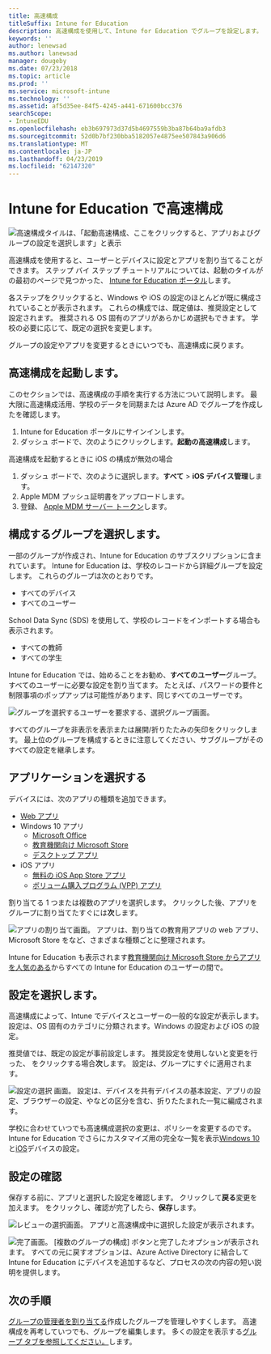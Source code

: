 ```yaml
---
title: 高速構成
titleSuffix: Intune for Education
description: 高速構成を使用して、Intune for Education でグループを設定します。
keywords: ''
author: lenewsad
ms.author: lanewsad
manager: dougeby
ms.date: 07/23/2018
ms.topic: article
ms.prod: ''
ms.service: microsoft-intune
ms.technology: ''
ms.assetid: af5d35ee-84f5-4245-a441-671600bcc376
searchScope:
- IntuneEDU
ms.openlocfilehash: eb3b697973d37d5b4697559b3ba87b64ba9afdb3
ms.sourcegitcommit: 52d0b7bf230bba5182057e4875ee507843a906d6
ms.translationtype: MT
ms.contentlocale: ja-JP
ms.lasthandoff: 04/23/2019
ms.locfileid: "62147320"
---
```

# <a name="express-configuration-in-intune-for-education"></a>Intune for Education で高速構成

  ![高速構成タイルは、「起動高速構成、ここをクリックすると、アプリおよびグループの設定を選択します」と表示](./media/express-config-001-launch-tile.png)

高速構成を使用すると、ユーザーとデバイスに設定とアプリを割り当てることができます。 ステップ バイ ステップ チュートリアルについては、起動のタイルがの最初のページで見つかった、 [Intune for Education ポータル](https://intuneeducation.portal.azure.com)します。 

各ステップをクリックすると、Windows や iOS の設定のほとんどが既に構成されていることが表示されます。 これらの構成では、既定値は、推奨設定として設定されます。 推奨される OS 固有のアプリがあらかじめ選択もできます。 学校の必要に応じて、既定の選択を変更します。 

グループの設定やアプリを変更するときにいつでも、高速構成に戻ります。 

## <a name="launch-express-configuration"></a>高速構成を起動します。
このセクションでは、高速構成の手順を実行する方法について説明します。 最大限に高速構成活用、学校のデータを同期または Azure AD でグループを作成したを確認します。 

1. Intune for Education ポータルにサインインします。
2. ダッシュ ボードで、次のようにクリックします。**起動の高速構成**します。  

高速構成を起動するときに iOS の構成が無効の場合  
1. ダッシュ ボードで、次のように選択します。**すべて** > **iOS デバイス管理**します。
2. Apple MDM プッシュ証明書をアップロードします。
3. 登録、 [Apple MDM サーバー トークン](setup-ios-device-management.md)します。

## <a name="choose-a-group-to-configure"></a>構成するグループを選択します。

一部のグループが作成され、Intune for Education のサブスクリプションに含まれています。 Intune for Education は、学校のレコードから詳細グループを設定します。 これらのグループは次のとおりです。  

 * すべてのデバイス  
 * すべてのユーザー  
 
School Data Sync (SDS) を使用して、学校のレコードをインポートする場合も表示されます。  

 * すべての教師  
 * すべての学生  

Intune for Education では、始めることをお勧め、**すべてのユーザー**グループ。 すべてのユーザーに必要な設定を割り当てます。 たとえば、パスワードの要件と制限事項のポップアップは可能性があります、同じすべてのユーザーです。

  ![グループを選択するユーザーを要求する、選択グループ画面。](./media/express-config-004-choose-group.png)

すべてのグループを非表示を表示または展開/折りたたみの矢印をクリックします。 最上位のグループを構成するときに注意してください、サブグループがそのすべての設定を継承します。

## <a name="choose-apps"></a>アプリケーションを選択する

デバイスには、次のアプリの種類を追加できます。
* [Web アプリ](add-web-apps-edu.md)
* Windows 10 アプリ
    * [Microsoft Office](install-office.md)
    * [教育機関向け Microsoft Store](acquire-store-apps.md)
    * [デスクトップ アプリ](add-desktop-apps-edu.md)
* iOS アプリ
    * [無料の iOS App Store アプリ](add-apps-ios.md)
    * [ボリューム購入プログラム (VPP) アプリ](add-vpp-apps-ios.md)

割り当てる 1 つまたは複数のアプリを選択します。 クリックした後、アプリをグループに割り当てたすぐには**次**します。

  ![アプリの割り当て画面。 アプリは、割り当ての教育用アプリの web アプリ、Microsoft Store をなど、さまざまな種類ごとに整理されます。](./media/express-config-005-choose-apps.png)

Intune for Education も表示されます[教育機関向け Microsoft Store からアプリを人気のある](add-popular-apps-edu.md)からすべての Intune for Education のユーザーの間で。


## <a name="choose-settings"></a>設定を選択します。
高速構成によって、Intune でデバイスとユーザーの一般的な設定が表示します。 設定は、OS 固有のカテゴリに分類されます。Windows の設定および iOS の設定。

推奨値では、既定の設定が事前設定します。 推奨設定を使用しないと変更を行った、 をクリックする場合**次**します。 設定は、グループにすぐに適用されます。 

  ![設定の選択 画面。 設定は、デバイスを共有デバイスの基本設定、アプリの設定、ブラウザーの設定、やなどの区分を含む、折りたたまれた一覧に編成されます。](./media/express-config-006-choose-settings.png)


学校に合わせていつでも高速構成選択の変更は、ポリシーを変更するのです。 Intune for Education でさらにカスタマイズ用の完全な一覧を表示[Windows 10](all-edu-settings-windows.md)と[iOS](all-edu-settings-ios.md)デバイスの設定。

## <a name="review-settings"></a>設定の確認

保存する前に、アプリと選択した設定を確認します。 クリックして**戻る**変更を加えます。 をクリックし、確認が完了したら、**保存**します。

 ![レビューの選択画面。 アプリと高速構成中に選択した設定が表示されます。](./media/express-config-007-save-changes.png)  

  ![完了画面。 [複数のグループの構成] ボタンと完了したオプションが表示されます。 すべての元に戻すオプションは、Azure Active Directory に結合して Intune for Education にデバイスを追加するなど、プロセスの次の内容の短い説明を提供します。](./media/express-config-008-all-done.png)

## <a name="next-steps"></a>次の手順
[グループの管理者を割り当てる](group-admin-delegate.md)作成したグループを管理しやすくします。 高速構成を再考していつでも、グループを編集します。 多くの設定を表示する[グループ タブを参照してください。](create-groups.md)します。

